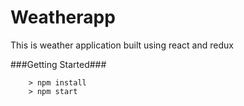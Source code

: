 # Weatherapp
This is weather application built using react and redux

###Getting Started###


```
	> npm install
	> npm start
```
